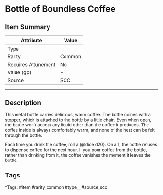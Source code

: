 # Bottle of Boundless Coffee

## Item Summary

| Attribute            | Value                        |
|----------------------|------------------------------|
| Type                 |   |
| Rarity               | Common             |
| Requires Attunement  | No                |
| Value (gp)           | -    |
| Source               | SCC |

---

## Description

This metal bottle carries delicious, warm coffee. The bottle comes with a stopper, which is attached to the bottle by a little chain. Even when open, the bottle won't accept any liquid other than the coffee it produces. The coffee inside is always comfortably warm, and none of the heat can be felt through the bottle.

Each time you drink the coffee, roll a {@dice d20}. On a 1, the bottle refuses to dispense coffee for the next hour. If you pour coffee from the bottle, rather than drinking from it, the coffee vanishes the moment it leaves the bottle.

## Tags

^Tags: #item #rarity_common #type__ #source_scc
